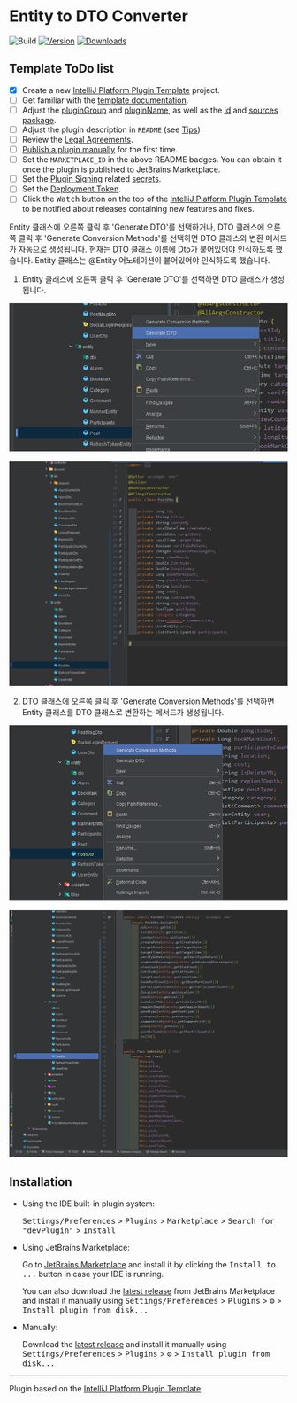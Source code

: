 # Entity to DTO Converter

![Build](https://github.com/jsw6701/devPlugin/workflows/Build/badge.svg)
[![Version](https://img.shields.io/jetbrains/plugin/v/MARKETPLACE_ID.svg)](https://plugins.jetbrains.com/plugin/MARKETPLACE_ID)
[![Downloads](https://img.shields.io/jetbrains/plugin/d/MARKETPLACE_ID.svg)](https://plugins.jetbrains.com/plugin/MARKETPLACE_ID)

## Template ToDo list
- [x] Create a new [IntelliJ Platform Plugin Template][template] project.
- [ ] Get familiar with the [template documentation][template].
- [ ] Adjust the [pluginGroup](./gradle.properties) and [pluginName](./gradle.properties), as well as the [id](./src/main/resources/META-INF/plugin.xml) and [sources package](./src/main/kotlin).
- [ ] Adjust the plugin description in `README` (see [Tips][docs:plugin-description])
- [ ] Review the [Legal Agreements](https://plugins.jetbrains.com/docs/marketplace/legal-agreements.html?from=IJPluginTemplate).
- [ ] [Publish a plugin manually](https://plugins.jetbrains.com/docs/intellij/publishing-plugin.html?from=IJPluginTemplate) for the first time.
- [ ] Set the `MARKETPLACE_ID` in the above README badges. You can obtain it once the plugin is published to JetBrains Marketplace.
- [ ] Set the [Plugin Signing](https://plugins.jetbrains.com/docs/intellij/plugin-signing.html?from=IJPluginTemplate) related [secrets](https://github.com/JetBrains/intellij-platform-plugin-template#environment-variables).
- [ ] Set the [Deployment Token](https://plugins.jetbrains.com/docs/marketplace/plugin-upload.html?from=IJPluginTemplate).
- [ ] Click the <kbd>Watch</kbd> button on the top of the [IntelliJ Platform Plugin Template][template] to be notified about releases containing new features and fixes.

<!-- Plugin description -->

Entity 클래스에 오른쪽 클릭 후 'Generate DTO'를 선택하거나, DTO 클래스에 오른쪽 클릭 후 'Generate Conversion Methods'를 선택하면 DTO 클래스와 변환 메서드가 자동으로 생성됩니다.
현재는 DTO 클래스 이름에 Dto가 붙어있어야 인식하도록 했습니다. Entity 클래스는 @Entity 어노테이션이 붙어있어야 인식하도록 했습니다.

1. Entity 클래스에 오른쪽 클릭 후 'Generate DTO'를 선택하면 DTO 클래스가 생성됩니다.

![1.png](src/main/resources/img/1.png)

![2.png](src/main/resources/img/2.png)

2. DTO 클래스에 오른쪽 클릭 후 'Generate Conversion Methods'를 선택하면 Entity 클래스를 DTO 클래스로 변환하는 메서드가 생성됩니다.

![3.png](src/main/resources/img/3.png)

![4.png](src/main/resources/img/4.png)

<!-- Plugin description end -->

## Installation

- Using the IDE built-in plugin system:
  
  <kbd>Settings/Preferences</kbd> > <kbd>Plugins</kbd> > <kbd>Marketplace</kbd> > <kbd>Search for "devPlugin"</kbd> >
  <kbd>Install</kbd>
  
- Using JetBrains Marketplace:

  Go to [JetBrains Marketplace](https://plugins.jetbrains.com/plugin/MARKETPLACE_ID) and install it by clicking the <kbd>Install to ...</kbd> button in case your IDE is running.

  You can also download the [latest release](https://plugins.jetbrains.com/plugin/MARKETPLACE_ID/versions) from JetBrains Marketplace and install it manually using
  <kbd>Settings/Preferences</kbd> > <kbd>Plugins</kbd> > <kbd>⚙️</kbd> > <kbd>Install plugin from disk...</kbd>

- Manually:

  Download the [latest release](https://github.com/jsw6701/devPlugin/releases/latest) and install it manually using
  <kbd>Settings/Preferences</kbd> > <kbd>Plugins</kbd> > <kbd>⚙️</kbd> > <kbd>Install plugin from disk...</kbd>


---
Plugin based on the [IntelliJ Platform Plugin Template][template].

[template]: https://github.com/JetBrains/intellij-platform-plugin-template
[docs:plugin-description]: https://plugins.jetbrains.com/docs/intellij/plugin-user-experience.html#plugin-description-and-presentation
